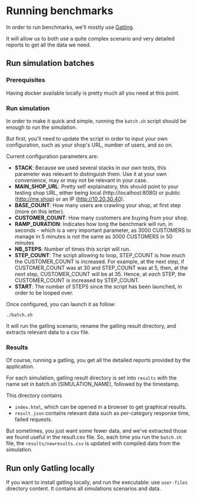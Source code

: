 # Running benchmarks

In order to run benchmarks, we'll mostly use [Gatling](http://gatling.io/).

It will allow us to both use a quite complex scenario and very detailed reports to get all the data we need.

## Run simulation batches

### Prerequisites

Having docker available locally is pretty much all you need at this point.

### Run simulation

In order to make it quick and simple, running the `batch.sh` script should be enough to run the simulation.

But first, you'll need to update the script in order to input your own configuration, such as your shop's URL, number of users, and so on.

Current configuration parameters are:

* **STACK**: Because we used several stacks in our own tests, this parameter was relevant to distinguish them. Use it at your own convenience, may or may not be relevant in your case.
* **MAIN_SHOP_URL**: Pretty self explainatory, this should point to your testing shop URL, either being local (http://localhost:8080) or public (http://me.shop) or an IP (http://10.20.30.40).
* **BASE_COUNT**: How many users are crawling your shop, at first step (more on this letter).
* **CUSTOMER_COUNT**: How many customers are buying from your shop.
* **RAMP_DURATION**: Indicates how long the benchmark will run, in seconds - which is a very important parameter, as 3000 CUSTOMERS to manage in 5 minutes is not the same as 3000 CUSTOMERS in 50 minutes
* **NB_STEPS**: Number of times this script will run.
* **STEP_COUNT**: The script allowing to loop, STEP_COUNT is how much the CUSTOMER_COUNT is increased. For example, at the next step, if CUSTOMER_COUNT was at 30 and STEP_COUNT was at 5, then, at the next step, CUSTOMER_COUNT will be at 35. Hence, at _each_ STEP, the CUSTOMER_COUNT is increased by STEP_COUNT.
* **START**: The number of STEPS since the script has been launched, in order to be looped over.

Once configured, you can launch it as follow:

```
./batch.sh
```

It will run the gatling scenario, rename the gatling result directory, and extracts relevant data to a csv file.

### Results

Of course, running a gatling, you get all the detailed reports provided by the application.

For each simulation, gatling result directory is set into `results` with the name set in batch.sh (SIMULATION_NAME), followed by the timestamp.

This directory contains 
* `index.html`, which can be opened in a browser to get graphical results.
* `result.json` contains relevant data such as per-category response time, failed requests.

But sometimes, you just want some fewer data, and we've extracted those we found useful in the result.csv file.
So, each time you run the `batch.sh` file, the `results/newresults.csv` is updated with compiled data from the simulation.

## Run only Gatling locally

If you want to install gatling locally, and run the executable: use `user-files` directory content.
It contains all simulations scenarios and data.
